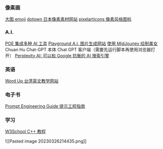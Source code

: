 
### 像素画
[大图 emoji](http://fuhao.tuwenla.com/m/emoji.html#top)
[dotown 日本像素素材网站](https://dotown.maeda-design-room.net/)
[pixelarticons 像素风格图标](https://pixelarticons.com/)

### A.I.
[POE 集成多种 AI 工具](https://poe.com)
[Playground A.I. 图片生成网站](https://playgroundai.com/)
[使用 MidJouney 绘制美女](https://youtu.be/jR6vLdzECDw)
Chuan Hu Chat-GPT 本体 Chat GPT 客户端（需要先运行脚本再使用浏览器打开）
[Perplexity AI: 可以和 Google 抗衡的 AI 搜索引擎](https://www.perplexity.ai/)

### 英语
[Word Up 台湾英文教学网站](https://www.wordup.com.tw)

### 电子书
[Prompt Engineering Guide 提示工程指南](https://promptingguide.azurewebsites.net/?fbclid=IwAR2Qh4yHploJ6R8jOivXytMqA5CXCl7VzE27PPK6yGYaL8RCSF46lrnP-D0)

### 学习
[W3School C++ 教程](https://www.w3schools.com/cpp/default.asp#)

![[Pasted image 20230326214435.png]]


